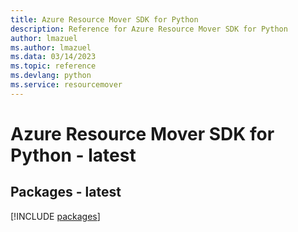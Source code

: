 ```yaml
---
title: Azure Resource Mover SDK for Python
description: Reference for Azure Resource Mover SDK for Python
author: lmazuel
ms.author: lmazuel
ms.data: 03/14/2023
ms.topic: reference
ms.devlang: python
ms.service: resourcemover
---
```

# Azure Resource Mover SDK for Python - latest
## Packages - latest
[!INCLUDE [packages](resource-mover-index.md)]
